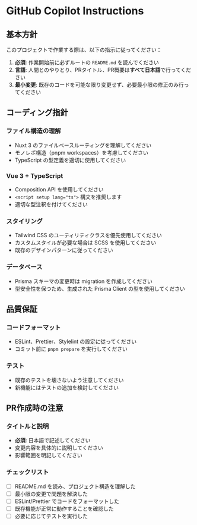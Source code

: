 # GitHub Copilot Instructions

## 基本方針

このプロジェクトで作業する際は、以下の指示に従ってください：

1. **必須**: 作業開始前に必ずルートの `README.md` を読んでください
2. **言語**: 人間とのやりとり、PRタイトル、PR概要は**すべて日本語**で行ってください
3. **最小変更**: 既存のコードを可能な限り変更せず、必要最小限の修正のみ行ってください

## コーディング指針

### ファイル構造の理解
- Nuxt 3 のファイルベースルーティングを理解してください
- モノレポ構造（pnpm workspaces）を考慮してください
- TypeScript の型定義を適切に使用してください

### Vue 3 + TypeScript
- Composition API を使用してください
- `<script setup lang="ts">` 構文を推奨します
- 適切な型注釈を付けてください

### スタイリング
- Tailwind CSS のユーティリティクラスを優先使用してください
- カスタムスタイルが必要な場合は SCSS を使用してください
- 既存のデザインパターンに従ってください

### データベース
- Prisma スキーマの変更時は migration を作成してください
- 型安全性を保つため、生成された Prisma Client の型を使用してください

## 品質保証

### コードフォーマット
- ESLint、Prettier、Stylelint の設定に従ってください
- コミット前に `pnpm prepare` を実行してください

### テスト
- 既存のテストを壊さないよう注意してください
- 新機能にはテストの追加を検討してください

## PR作成時の注意

### タイトルと説明
- **必須**: 日本語で記述してください
- 変更内容を具体的に説明してください
- 影響範囲を明記してください

### チェックリスト
- [ ] README.md を読み、プロジェクト構造を理解した
- [ ] 最小限の変更で問題を解決した
- [ ] ESLint/Prettier でコードをフォーマットした
- [ ] 既存機能が正常に動作することを確認した
- [ ] 必要に応じてテストを実行した